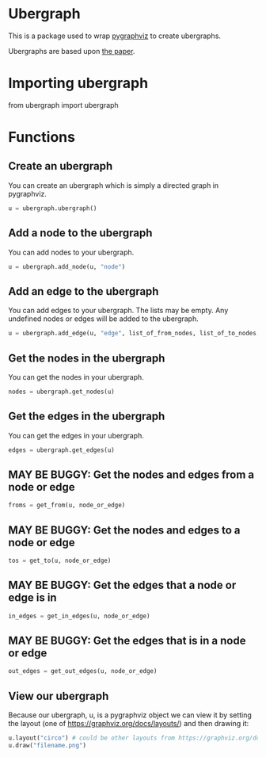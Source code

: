 # Ubergraph

This is a package used to wrap [pygraphviz](https://pypi.org/project/pygraphviz/) to create ubergraphs.

Ubergraphs are based upon [the paper](https://arxiv.org/pdf/1704.05547.pdf).

# Importing ubergraph

from ubergraph import ubergraph

# Functions

## Create an ubergraph

You can create an ubergraph which is simply a directed graph in pygraphviz.

```python
u = ubergraph.ubergraph()
```

## Add a node to the ubergraph

You can add nodes to your ubergraph.

```python
u = ubergraph.add_node(u, "node")
```

## Add an edge to the ubergraph

You can add edges to your ubergraph.
The lists may be empty.
Any undefined nodes or edges will be added to the ubergraph.

```python
u = ubergraph.add_edge(u, "edge", list_of_from_nodes, list_of_to_nodes, list_of_from_edges, list_of_to_edges)
```

## Get the nodes in the ubergraph

You can get the nodes in your ubergraph.

```python
nodes = ubergraph.get_nodes(u)
```

## Get the edges in the ubergraph

You can get the edges in your ubergraph.

```python
edges = ubergraph.get_edges(u)
```

## MAY BE BUGGY: Get the nodes and edges from a node or edge

```python
froms = get_from(u, node_or_edge)
```

## MAY BE BUGGY: Get the nodes and edges to a node or edge

```python
tos = get_to(u, node_or_edge)
```

## MAY BE BUGGY: Get the edges that a node or edge is in

```python
in_edges = get_in_edges(u, node_or_edge)
```

## MAY BE BUGGY: Get the edges that is in a node or edge

```python
out_edges = get_out_edges(u, node_or_edge)
```

## View our ubergraph

Because our ubergraph, u, is a pygraphviz object we can view it by setting the layout (one of https://graphviz.org/docs/layouts/) and then drawing it:
```python
u.layout("circo") # could be other layouts from https://graphviz.org/docs/layouts/
u.draw("filename.png")
```
